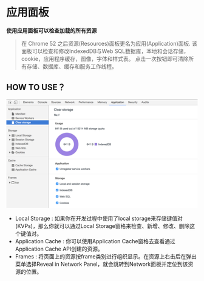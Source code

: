 # 应用面板

**使用应用面板可以检查加载的所有资源**
> 在 Chrome 52 之后资源(Resources)面板更名为应用(Application)面板. 该面板可以检查和修改IndexedDB与Web SQL数据库，本地和会话存储，cookie，应用程序缓存，图像，字体和样式表。 点击一次按钮即可清除所有存储、数据库、缓存和服务工作线程。

## HOW TO USE？
![image](../image/application.png)  
- Local Storage : 如果你在开发过程中使用了local storage来存储键值对(KVPs)，那么你就可以通过Local Storage窗格来检查、新增、修改、删除这个键值对。
- Application Cache : 你可以使用Application Cache窗格去查看通过Application Cache API创建的资源。
- Frames : 将页面上的资源按frame类别进行组织显示。在资源上右击后在弹出菜单选择Reveal in Network Panel，就会跳转到Network面板并定位到该资源的位置。